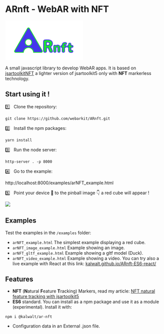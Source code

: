 # ARnft - WebAR with NFT

<img src="examples/Data/arNFT-logo.gif" width="250px"/>

A small javascript library to develop WebAR apps. It is based on [jsartoolkitNFT](https://github.com/kalwalt/jsartoolkitnFT) a lighter version of jsartoolkit5 only with **NFT** markerless technology.

## Start using it !

:one: &nbsp; Clone the repository:

`git clone https://github.com/webarkit/ARnft.git`

:two: &nbsp; Install the npm packages:

`yarn install`

:three: &nbsp; Run the node server:

`http-server . -p 8000`

:four: &nbsp; Go to the example:

http://localhost:8000/examples/arNFT_example.html

:five: &nbsp; Point your device 📱 to the pinball image 👇 a red cube will appear !

<img src= https://raw.githubusercontent.com/artoolkitx/artoolkit5/master/doc/Marker%20images/pinball.jpg width="250"/>

## Examples
Test the examples in the `/examples` folder:
- `arNFT_example.html` The simplest example displaying a red cube.
- `arNFT_image_example.html` Example showing an image.
- `arNFT_gltf_example.html` Example showing a gltf model (Duck).
- `arNFT_video_example.html` Example showing a video.
You can try also a live example with React at this link: [kalwalt.github.io/ARnft-ES6-react/](https://kalwalt.github.io/ARnft-ES6-react/)

## Features

- **NFT** (**N**atural **F**eature **T**racking) Markers, read my article: [NFT natural feature tracking with jsartoolkit5](https://www.kalwaltart.com/blog/2020/01/21/nft-natural-feature-tracking-with-jsartoolkit5/)
- **ES6** standard. You can install as a npm package and use it as a module (experimental). Install it with:
```
npm i @kalwalt/ar-nft
```
- Configuration data in an External .json file.
